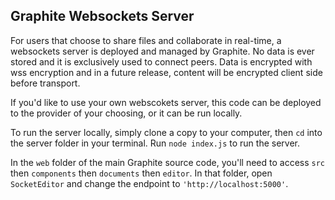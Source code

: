 ## Graphite Websockets Server

For users that choose to share files and collaborate in real-time, a websockets server is deployed and managed by Graphite. No data is ever stored and it is exclusively used to connect peers. Data is encrypted with wss encryption and in a future release, content will be encrypted client side before transport.

If you'd like to use your own webscokets server, this code can be deployed to the provider of your choosing, or it can be run locally.

To run the server locally, simply clone a copy to your computer, then `cd` into the server folder in your terminal. Run `node index.js` to run the server.

In the `web` folder of the main Graphite source code, you'll need to access `src` then `components` then `documents` then `editor`. In that folder, open `SocketEditor` and change the endpoint to `'http://localhost:5000'`.
